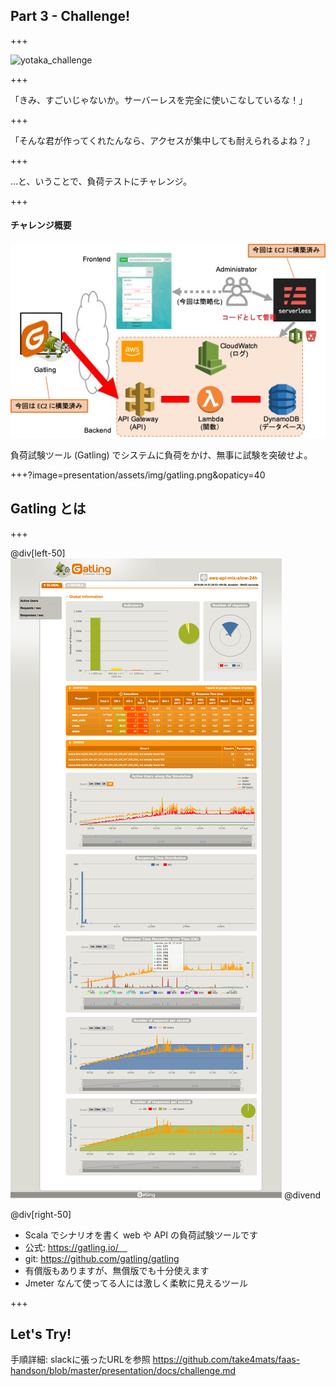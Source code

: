 ## Part 3 - Challenge!

+++

![yotaka_challenge](https://www.pakutaso.com/shared/img/thumb/YOTA82_yossya15122540_TP_V.jpg)

+++

「きみ、すごいじゃないか。サーバーレスを完全に使いこなしているな！」

+++

「そんな君が作ってくれたんなら、アクセスが集中しても耐えられるよね？」

+++

…と、いうことで、負荷テストにチャレンジ。

+++

#### チャレンジ概要

![handson_challenge](presentation/assets/img/handson_challenge.jpg)

負荷試験ツール (Gatling) でシステムに負荷をかけ、無事に試験を突破せよ。

+++?image=presentation/assets/img/gatling.png&opaticy=40

## Gatling とは


+++

@div[left-50]
![gatling_report](presentation/assets/img/gatling_report.png)
@divend

@div[right-50]
- Scala でシナリオを書く web や API の負荷試験ツールです
- 公式: https://gatling.io/　
- git: https://github.com/gatling/gatling
- 有償版もありますが、無償版でも十分使えます
- Jmeter なんて使ってる人には激しく柔軟に見えるツール

+++

## Let's Try!

手順詳細: slackに張ったURLを参照
https://github.com/take4mats/faas-handson/blob/master/presentation/docs/challenge.md